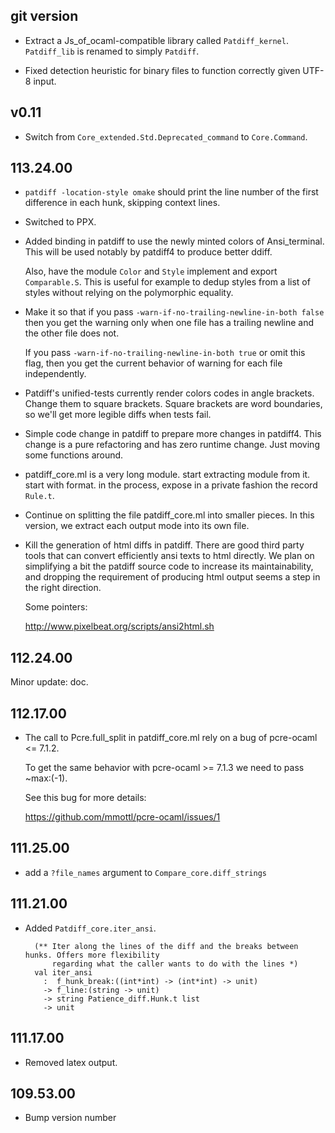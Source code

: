## git version

- Extract a Js\_of\_ocaml-compatible library called `Patdiff_kernel`.
  `Patdiff_lib` is renamed to simply `Patdiff`.

- Fixed detection heuristic for binary files to function correctly given UTF-8
  input.

## v0.11

- Switch from `Core_extended.Std.Deprecated_command` to `Core.Command`.

## 113.24.00

- `patdiff -location-style omake` should print the line number of the
  first difference in each hunk, skipping context lines.

- Switched to PPX.

- Added binding in patdiff to use the newly minted colors of Ansi\_terminal.  This
  will be used notably by patdiff4 to produce better ddiff.

  Also, have the module `Color` and `Style` implement and export `Comparable.S`.
  This is useful for example to dedup styles from a list of styles without relying
  on the polymorphic equality.

- Make it so that if you pass `-warn-if-no-trailing-newline-in-both false`
  then you get the warning only when one file has a trailing newline and
  the other file does not.

  If you pass `-warn-if-no-trailing-newline-in-both true` or omit this
  flag, then you get the current behavior of warning for each file
  independently.

- Patdiff's unified-tests currently render colors codes in angle
  brackets.  Change them to square brackets.  Square brackets are word
  boundaries, so we'll get more legible diffs when tests fail.

- Simple code change in patdiff to prepare more changes in patdiff4.  This change
  is a pure refactoring and has zero runtime change.  Just moving some functions
  around.

- patdiff_core.ml is a very long module.  start extracting module from it.  start
  with format.  in the process, expose in a private fashion the record `Rule.t`.

- Continue on splitting the file patdiff_core.ml into smaller pieces.
  In this version, we extract each output mode into its own file.

- Kill the generation of html diffs in patdiff.  There are good third party tools
  that can convert efficiently ansi texts to html directly.
  We plan on simplifying a bit the patdiff source code to increase its
  maintainability, and dropping the requirement of producing html output seems a
  step in the right direction.

  Some pointers:

  http://www.pixelbeat.org/scripts/ansi2html.sh

## 112.24.00

Minor update: doc.

## 112.17.00

- The call to Pcre.full_split in patdiff_core.ml rely on a bug of
  pcre-ocaml <= 7.1.2.

  To get the same behavior with pcre-ocaml >= 7.1.3 we need to pass
  ~max:(-1).

  See this bug for more details:

     https://github.com/mmottl/pcre-ocaml/issues/1

## 111.25.00

- add a `?file_names` argument to `Compare_core.diff_strings`

## 111.21.00

- Added `Patdiff_core.iter_ansi`.

        (** Iter along the lines of the diff and the breaks between hunks. Offers more flexibility
            regarding what the caller wants to do with the lines *)
        val iter_ansi
          :  f_hunk_break:((int*int) -> (int*int) -> unit)
          -> f_line:(string -> unit)
          -> string Patience_diff.Hunk.t list
          -> unit

## 111.17.00

- Removed latex output.

## 109.53.00

- Bump version number
